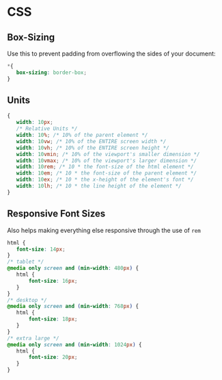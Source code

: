 # CSS

## Box-Sizing
Use this to prevent padding from overflowing the sides of your document:
```css
*{
   box-sizing: border-box;
}
```

## Units
```css
{
   width: 10px;
   /* Relative Units */
   width: 10%; /* 10% of the parent element */
   width: 10vw; /* 10% of the ENTIRE screen width */
   width: 10vh; /* 10% of the ENTIRE screen height */
   width: 10vmin; /* 10% of the viewport's smaller dimension */
   width: 10vmax; /* 10% of the viewport's larger dimension */
   width: 10rem; /* 10 * the font-size of the html element */
   width: 10em; /* 10 * the font-size of the parent element */
   width: 10ex; /* 10 * the x-height of the element's font */
   width: 10lh; /* 10 * the line height of the element */
}
```

## Responsive Font Sizes
Also helps making everything else responsive through the use of `rem`

```css
html {
   font-size: 14px;
}
/* tablet */
@media only screen and (min-width: 480px) {
   html {
       font-size: 16px;
   }
}
/* desktop */
@media only screen and (min-width: 768px) {
   html {
       font-size: 18px;
   }
}
/* extra large */
@media only screen and (min-width: 1024px) {
   html {
       font-size: 20px;
   }
}
```